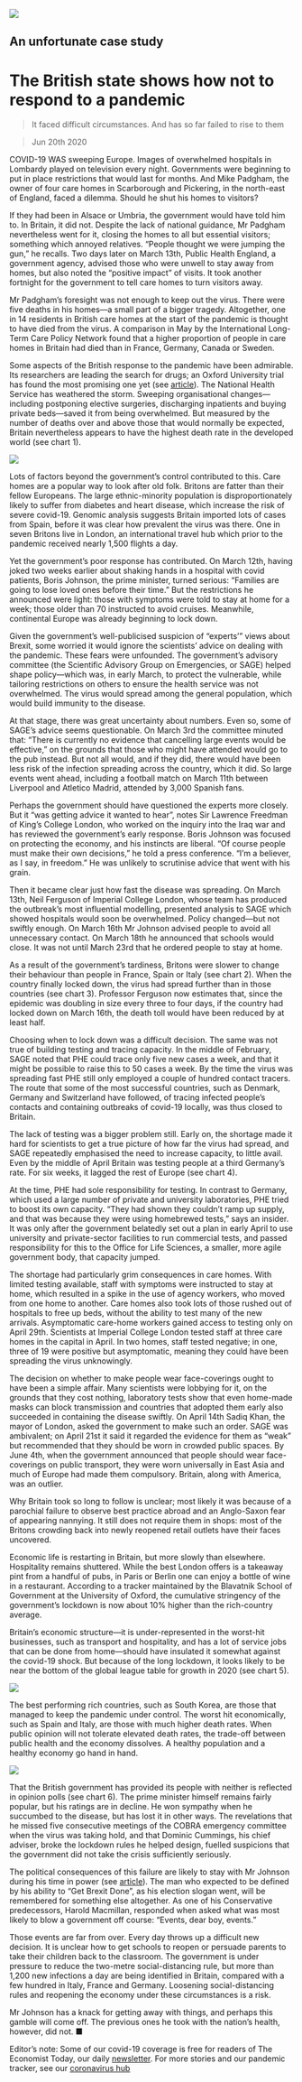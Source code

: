 ![](./images/20200620_BRP001.jpg)

## An unfortunate case study

# The British state shows how not to respond to a pandemic

> It faced difficult circumstances. And has so far failed to rise to them

> Jun 20th 2020

COVID-19 WAS sweeping Europe. Images of overwhelmed hospitals in Lombardy played on television every night. Governments were beginning to put in place restrictions that would last for months. And Mike Padgham, the owner of four care homes in Scarborough and Pickering, in the north-east of England, faced a dilemma. Should he shut his homes to visitors?

If they had been in Alsace or Umbria, the government would have told him to. In Britain, it did not. Despite the lack of national guidance, Mr Padgham nevertheless went for it, closing the homes to all but essential visitors; something which annoyed relatives. “People thought we were jumping the gun,” he recalls. Two days later on March 13th, Public Health England, a government agency, advised those who were unwell to stay away from homes, but also noted the “positive impact” of visits. It took another fortnight for the government to tell care homes to turn visitors away.

Mr Padgham’s foresight was not enough to keep out the virus. There were five deaths in his homes—a small part of a bigger tragedy. Altogether, one in 14 residents in British care homes at the start of the pandemic is thought to have died from the virus. A comparison in May by the International Long-Term Care Policy Network found that a higher proportion of people in care homes in Britain had died than in France, Germany, Canada or Sweden.

Some aspects of the British response to the pandemic have been admirable. Its researchers are leading the search for drugs; an Oxford University trial has found the most promising one yet (see [article](https://www.economist.com//britain/2020/06/18/dexamethasone-cuts-covid-19-deaths)). The National Health Service has weathered the storm. Sweeping organisational changes—including postponing elective surgeries, discharging inpatients and buying private beds—saved it from being overwhelmed. But measured by the number of deaths over and above those that would normally be expected, Britain nevertheless appears to have the highest death rate in the developed world (see chart 1).

![](./images/20200620_BRC102.png)

Lots of factors beyond the government’s control contributed to this. Care homes are a popular way to look after old folk. Britons are fatter than their fellow Europeans. The large ethnic-minority population is disproportionately likely to suffer from diabetes and heart disease, which increase the risk of severe covid-19. Genomic analysis suggests Britain imported lots of cases from Spain, before it was clear how prevalent the virus was there. One in seven Britons live in London, an international travel hub which prior to the pandemic received nearly 1,500 flights a day.

Yet the government’s poor response has contributed. On March 12th, having joked two weeks earlier about shaking hands in a hospital with covid patients, Boris Johnson, the prime minister, turned serious: “Families are going to lose loved ones before their time.” But the restrictions he announced were light: those with symptoms were told to stay at home for a week; those older than 70 instructed to avoid cruises. Meanwhile, continental Europe was already beginning to lock down.

Given the government’s well-publicised suspicion of “experts’” views about Brexit, some worried it would ignore the scientists’ advice on dealing with the pandemic. These fears were unfounded. The government’s advisory committee (the Scientific Advisory Group on Emergencies, or SAGE) helped shape policy—which was, in early March, to protect the vulnerable, while tailoring restrictions on others to ensure the health service was not overwhelmed. The virus would spread among the general population, which would build immunity to the disease.

At that stage, there was great uncertainty about numbers. Even so, some of SAGE’s advice seems questionable. On March 3rd the committee minuted that: “There is currently no evidence that cancelling large events would be effective,” on the grounds that those who might have attended would go to the pub instead. But not all would, and if they did, there would have been less risk of the infection spreading across the country, which it did. So large events went ahead, including a football match on March 11th between Liverpool and Atletico Madrid, attended by 3,000 Spanish fans.

Perhaps the government should have questioned the experts more closely. But it “was getting advice it wanted to hear”, notes Sir Lawrence Freedman of King’s College London, who worked on the inquiry into the Iraq war and has reviewed the government’s early response. Boris Johnson was focused on protecting the economy, and his instincts are liberal. “Of course people must make their own decisions,” he told a press conference. “I’m a believer, as I say, in freedom.” He was unlikely to scrutinise advice that went with his grain.

Then it became clear just how fast the disease was spreading. On March 13th, Neil Ferguson of Imperial College London, whose team has produced the outbreak’s most influential modelling, presented analysis to SAGE which showed hospitals would soon be overwhelmed. Policy changed—but not swiftly enough. On March 16th Mr Johnson advised people to avoid all unnecessary contact. On March 18th he announced that schools would close. It was not until March 23rd that he ordered people to stay at home.

As a result of the government’s tardiness, Britons were slower to change their behaviour than people in France, Spain or Italy (see chart 2). When the country finally locked down, the virus had spread further than in those countries (see chart 3). Professor Ferguson now estimates that, since the epidemic was doubling in size every three to four days, if the country had locked down on March 16th, the death toll would have been reduced by at least half.

Choosing when to lock down was a difficult decision. The same was not true of building testing and tracing capacity. In the middle of February, SAGE noted that PHE could trace only five new cases a week, and that it might be possible to raise this to 50 cases a week. By the time the virus was spreading fast PHE still only employed a couple of hundred contact tracers. The route that some of the most successful countries, such as Denmark, Germany and Switzerland have followed, of tracing infected people’s contacts and containing outbreaks of covid-19 locally, was thus closed to Britain.

The lack of testing was a bigger problem still. Early on, the shortage made it hard for scientists to get a true picture of how far the virus had spread, and SAGE repeatedly emphasised the need to increase capacity, to little avail. Even by the middle of April Britain was testing people at a third Germany’s rate. For six weeks, it lagged the rest of Europe (see chart 4).

At the time, PHE had sole responsibility for testing. In contrast to Germany, which used a large number of private and university laboratories, PHE tried to boost its own capacity. “They had shown they couldn’t ramp up supply, and that was because they were using homebrewed tests,” says an insider. It was only after the government belatedly set out a plan in early April to use university and private-sector facilities to run commercial tests, and passed responsibility for this to the Office for Life Sciences, a smaller, more agile government body, that capacity jumped.

The shortage had particularly grim consequences in care homes. With limited testing available, staff with symptoms were instructed to stay at home, which resulted in a spike in the use of agency workers, who moved from one home to another. Care homes also took lots of those rushed out of hospitals to free up beds, without the ability to test many of the new arrivals. Asymptomatic care-home workers gained access to testing only on April 29th. Scientists at Imperial College London tested staff at three care homes in the capital in April. In two homes, staff tested negative; in one, three of 19 were positive but asymptomatic, meaning they could have been spreading the virus unknowingly.

The decision on whether to make people wear face-coverings ought to have been a simple affair. Many scientists were lobbying for it, on the grounds that they cost nothing, laboratory tests show that even home-made masks can block transmission and countries that adopted them early also succeeded in containing the disease swiftly. On April 14th Sadiq Khan, the mayor of London, asked the government to make such an order. SAGE was ambivalent; on April 21st it said it regarded the evidence for them as “weak” but recommended that they should be worn in crowded public spaces. By June 4th, when the government announced that people should wear face-coverings on public transport, they were worn universally in East Asia and much of Europe had made them compulsory. Britain, along with America, was an outlier.

Why Britain took so long to follow is unclear; most likely it was because of a parochial failure to observe best practice abroad and an Anglo-Saxon fear of appearing nannying. It still does not require them in shops: most of the Britons crowding back into newly reopened retail outlets have their faces uncovered.

Economic life is restarting in Britain, but more slowly than elsewhere. Hospitality remains shuttered. While the best London offers is a takeaway pint from a handful of pubs, in Paris or Berlin one can enjoy a bottle of wine in a restaurant. According to a tracker maintained by the Blavatnik School of Government at the University of Oxford, the cumulative stringency of the government’s lockdown is now about 10% higher than the rich-country average.

Britain’s economic structure—it is under-represented in the worst-hit businesses, such as transport and hospitality, and has a lot of service jobs that can be done from home—should have insulated it somewhat against the covid-19 shock. But because of the long lockdown, it looks likely to be near the bottom of the global league table for growth in 2020 (see chart 5).

![](./images/20200620_BRC133.png)

The best performing rich countries, such as South Korea, are those that managed to keep the pandemic under control. The worst hit economically, such as Spain and Italy, are those with much higher death rates. When public opinion will not tolerate elevated death rates, the trade-off between public health and the economy dissolves. A healthy population and a healthy economy go hand in hand.

![](./images/20200620_BRC111.png)

That the British government has provided its people with neither is reflected in opinion polls (see chart 6). The prime minister himself remains fairly popular, but his ratings are in decline. He won sympathy when he succumbed to the disease, but has lost it in other ways. The revelations that he missed five consecutive meetings of the COBRA emergency committee when the virus was taking hold, and that Dominic Cummings, his chief adviser, broke the lockdown rules he helped design, fuelled suspicions that the government did not take the crisis sufficiently seriously.

The political consequences of this failure are likely to stay with Mr Johnson during his time in power (see [article](https://www.economist.com//britain/2020/06/20/boris-johnson-loses-his-grip)). The man who expected to be defined by his ability to “Get Brexit Done”, as his election slogan went, will be remembered for something else altogether. As one of his Conservative predecessors, Harold Macmillan, responded when asked what was most likely to blow a government off course: “Events, dear boy, events.”

Those events are far from over. Every day throws up a difficult new decision. It is unclear how to get schools to reopen or persuade parents to take their children back to the classroom. The government is under pressure to reduce the two-metre social-distancing rule, but more than 1,200 new infections a day are being identified in Britain, compared with a few hundred in Italy, France and Germany. Loosening social-distancing rules and reopening the economy under these circumstances is a risk.

Mr Johnson has a knack for getting away with things, and perhaps this gamble will come off. The previous ones he took with the nation’s health, however, did not. ■

Editor’s note: Some of our covid-19 coverage is free for readers of The Economist Today, our daily [newsletter](https://www.economist.com/https://my.economist.com/user#newsletter). For more stories and our pandemic tracker, see our [coronavirus hub](https://www.economist.com//news/2020/03/11/the-economists-coverage-of-the-coronavirus)